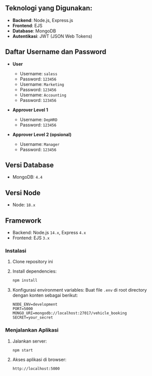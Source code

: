 ## Teknologi yang Digunakan:
- **Backend**: Node.js, Express.js
- **Frontend**: EJS
- **Database**: MongoDB
- **Autentikasi**: JWT (JSON Web Tokens)


## Daftar Username dan Password
- **User**
  - Username: `saless`
  - Password: `123456`
  - Username: `Marketing`
  - Password: `123456`
  - Username: `Accounting`
  - Password: `123456`
  
- **Approver Level 1**
  - Username: `DepHRD`
  - Password: `123456`

- **Approver Level 2 (opsional)**
  - Username: `Manager`
  - Password: `123456`

## Versi Database
- MongoDB: `4.4`

## Versi Node
- Node: `18.x`

## Framework
- Backend: Node.js `14.x`, Express `4.x`
- Frontend: EJS `3.x`


### Instalasi
1. Clone repository ini

2. Install dependencies:
   ```sh
   npm install
   ```

3. Konfigurasi environment variables:
   Buat file `.env` di root directory dengan konten sebagai berikut:
   ```
   NODE_ENV=development
   PORT=5000
   MONGO_URI=mongodb://localhost:27017/vehicle_booking
   SECRET=your_secret
   ```

### Menjalankan Aplikasi
1. Jalankan server:
   ```sh
   npm start
   ```

2. Akses aplikasi di browser:
   ```
   http://localhost:5000
   ```
